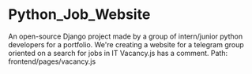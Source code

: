 # Python_Job_Website
An open-source Django project made by a group of intern/junior python developers for a portfolio. We're creating a website for a telegram group oriented on a search for jobs in IT
Vacancy.js has a comment. Path: frontend/pages/vacancy.js